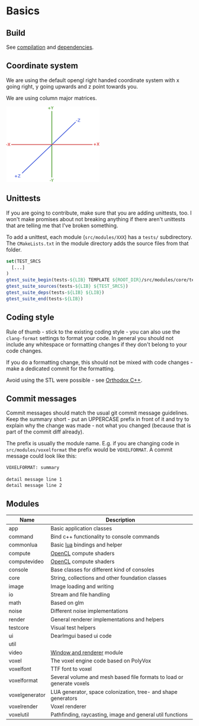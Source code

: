 # Basics

## Build

See [compilation](Compilation.md) and [dependencies](Dependencies.md).

## Coordinate system

We are using the default opengl right handed coordinate system with x going right, y going upwards and z point towards you.

We are using column major matrices.

![image](img/coordinate_system.png)

## Unittests

If you are going to contribute, make sure that you are adding unittests, too. I won't make promises about not breaking anything
if there aren't unittests that are telling me that I've broken something.

To add a unittest, each module (`src/modules/XXX`) has a `tests/` subdirectory. The `CMakeLists.txt` in the module directory adds
the source files from that folder.

```cmake
set(TEST_SRCS
  [...]
)
gtest_suite_begin(tests-${LIB} TEMPLATE ${ROOT_DIR}/src/modules/core/tests/main.cpp.in)
gtest_suite_sources(tests-${LIB} ${TEST_SRCS})
gtest_suite_deps(tests-${LIB} ${LIB})
gtest_suite_end(tests-${LIB})
```

## Coding style

Rule of thumb - stick to the existing coding style - you can also use the `clang-format` settings to format your code. In general
you should not include any whitespace or formatting changes if they don't belong to your code changes.

If you do a formatting change, this should not be mixed with code changes - make a dedicated commit for the formatting.

Avoid using the STL were possible - see [Orthodox C++](https://gist.github.com/bkaradzic/2e39896bc7d8c34e042b).

## Commit messages

Commit messages should match the usual git commit message guidelines. Keep the summary short - put an UPPERCASE prefix in front
of it and try to explain why the change was made - not what you changed (because that is part of the commit diff already).

The prefix is usually the module name. E.g. if you are changing code in `src/modules/voxelformat` the prefix would be `VOXELFORMAT`. A commit message could look like this:

```
VOXELFORMAT: summary

detail message line 1
detail message line 2
```

## Modules

| Name             | Description                                                                |
| ---------------- | -------------------------------------------------------------------------- |
| app              | Basic application classes                                                  |
| command          | Bind c++ functionality to console commands                                 |
| commonlua        | Basic [lua](LUAScript.md) bindings and helper                              |
| compute          | [OpenCL](ComputeShaderTool.md) compute shaders                             |
| computevideo     | [OpenCL](ComputeShaderTool.md) compute shaders                             |
| console          | Base classes for different kind of consoles                                |
| core             | String, collections and other foundation classes                           |
| image            | Image loading and writing                                                  |
| io               | Stream and file handling                                                   |
| math             | Based on glm                                                               |
| noise            | Different noise implementations                                            |
| render           | General renderer implementations and helpers                               |
| testcore         | Visual test helpers                                                        |
| ui               | DearImgui based ui code                                                    |
| util             |                                                                            |
| video            | [Window and renderer](ShaderTool.md) module                                |
| voxel            | The voxel engine code based on PolyVox                                     |
| voxelfont        | TTF font to voxel                                                          |
| voxelformat      | Several volume and mesh based file formats to load or generate voxels      |
| voxelgenerator   | LUA generator, space colonization, tree- and shape generators              |
| voxelrender      | Voxel renderer                                                             |
| voxelutil        | Pathfinding, raycasting, image and general util functions                  |
